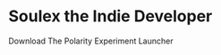 # Soulex the Indie Developer

Download The Polarity Experiment Launcher

<a href="https://github.com/SoulexDev/SoulexDev.github.io/Launcher" target="_blank" />
